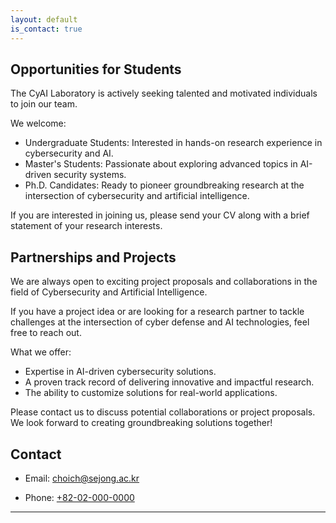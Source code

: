 ```yaml
---
layout: default
is_contact: true
---
```


## Opportunities for Students
The CyAI Laboratory is actively seeking talented and motivated individuals to join our team. 

We welcome:

- Undergraduate Students: Interested in hands-on research experience in cybersecurity and AI.
- Master's Students: Passionate about exploring advanced topics in AI-driven security systems.
- Ph.D. Candidates: Ready to pioneer groundbreaking research at the intersection of cybersecurity and artificial intelligence.

If you are interested in joining us, please send your CV along with a brief statement of your research interests.

## Partnerships and Projects
We are always open to exciting project proposals and collaborations in the field of Cybersecurity and Artificial Intelligence.

If you have a project idea or are looking for a research partner to tackle challenges at the intersection of cyber defense and AI technologies, feel free to reach out.

What we offer:
- Expertise in AI-driven cybersecurity solutions.
- A proven track record of delivering innovative and impactful research.
- The ability to customize solutions for real-world applications.


Please contact us to discuss potential collaborations or project proposals. We look forward to creating groundbreaking solutions together!

## Contact
* Email: [choich@sejong.ac.kr](mailto:choich@sejong.ac.kr)

* Phone: [+82-02-000-0000](tel:+82-02-000-0000)

---

